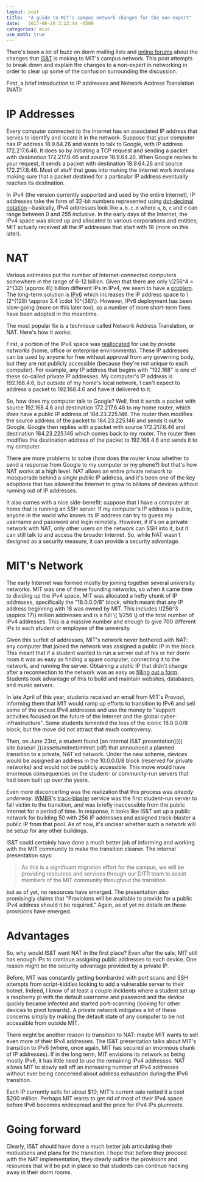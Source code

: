 ```yaml
---
layout: post
title:  "A guide to MIT's campus network changes for the non-expert"
date:   2017-06-26 3:12:44 -0500
categories: misc
use_math: true
---
```


There's been a lot of buzz on dorm mailing lists and [online forums](https://news.ycombinator.com/item?id=14637850) about the changes that [IS&T](https://ist.mit.edu/) is making to MIT's campus network. This post attempts to break down and explain the changes to a non-expert in networking in order to clear up some of the confusion surrounding the discussion.

First, a brief introduction to IP addresses and Network Address Translation (NAT):

<!--more-->

# IP Addresses
Every computer connected to the Internet has an associated IP address that serves to identify and locate it in the network. Suppose that your computer has IP address 18.9.64.26 and wants to talk to Google, with IP address 172.217.6.46. It does so by initiating a TCP request and sending a packet with *destination* 172.217.6.46 and *source* 18.9.64.26. When Google replies to your request, it sends a packet with destination 18.9.64.26 and source 172.217.6.46. Most of stuff that goes into making the Internet work involves making sure that a packet destined for a particular IP address eventually reaches its destination.

In IPv4 (the version currently supported and used by the entire Internet), IP addresses take the form of 32-bit numbers represented using [dot-decimal notation](https://en.wikipedia.org/wiki/Dot-decimal_notation)—basically, IPv4 addresses look like `a.b.c.d` where `a`, `b`, `c` and `d` can range between 0 and 255 inclusive. In the early days of the Internet, the IPv4 space was sliced up and allocated to various corporations and entities; MIT actually received all the IP addresses that start with 18 (more on this later).

# NAT
Various estimates put the number of Internet-connected computers somewhere in the range of 6-12 billion. Given that there are only \\(256^4 = 2^{32} \approx 4\\) billion different IPs in IPv4, we seem to have a [problem](https://en.wikipedia.org/wiki/IPv4_address_exhaustion). The long-term solution is [IPv6](https://en.wikipedia.org/wiki/IPv6) which increases the IP address space to \\(2^{128} \approx 3.4 \cdot 10^{38}\\). However, IPv6 deployment has been slow-going (more on this later too), so a number of more short-term fixes have been adopted in the meantime.

The most popular fix is a technique called Network Address Translation, or NAT. Here's how it works:

First, a portion of the IPv4 space was [reallocated](https://tools.ietf.org/html/rfc1918) for use by *private networks* (home, office or enterprise environments). These IP addresses can be used by anyone for free without approval from any governing body, but they are not publicly accessible (because they're not unique to each computer). For example, any IP address that begins with "192.168" is one of these so-called private IP addresses. My computer's IP address is 192.168.4.6, but outside of my home's local network, I can't expect to address a packet to 192.168.4.6 and have it delivered to it.

So, how does my computer talk to Google? Well, first it sends a packet with source 192.168.4.6 and destination 172.217.6.46 to my home router, which *does* have a public IP address of 184.23.225.146. The router then modifies the source address of the packet to 184.23.225.146 and sends it out to Google. Google then replies with a packet with source 172.217.6.46 and destination 184.23.225.146 which comes back to my router. The router then modifies the destination address of the packet to 192.168.4.6 and sends it to my computer.

There are more problems to solve (how does the router know whether to send a response from Google to my computer or my phone?) but that's how NAT works at a high level. NAT allows an entire private network to masquerade behind a single public IP address, and it's been one of the key adoptions that has allowed the Internet to grow to billions of devices without running out of IP addresses.

It also comes with a nice side-benefit: suppose that I have a computer at home that is running an SSH server. If my computer's IP address is public, anyone in the world who knows its IP address can try to guess my username and password and login remotely. However, if it's on a private network with NAT, only other users on the network can SSH into it, but it can still talk to and access the broader Internet. So, while NAT wasn't designed as a security measure, it can provide a security advantage.

# MIT's Network
The early Internet was formed mostly by joining together several university networks. MIT was one of these founding networks, so when it came time to dividing up the IPv4 space, MIT was allocated a hefty chunk of IP addresses, specifically the "18.0.0.0/8" block, which meant that any IP address beginning with 18 was owned by MIT. This includes \\(256^3 \approx 17\\) million addresses and is a full \\( 1/256 \\) of the total number of IPv4 addresses. This is a massive number and enough to give 700 different IPs to each student or employee of the university.

Given this surfeit of addresses, MIT's network never bothered with NAT: any computer that joined the network was assigned a public IP in the block. This meant that if a student wanted to run a server out of his or her dorm room it was as easy as finding a spare computer, connecting it to the network, and running the server. Obtaining a *static* IP that didn't change after a reconnection to the network was as easy as [filling out a form](http://rcc.mit.edu/ip-request). Students took advantage of this to build and maintain websites, databases, and music servers.

In late April of this year, students received an email from MIT's Provost, informing them that MIT would ramp up efforts to transition to IPv6 and sell some of the excess IPv4 addresses and use the money to "support activities focused on the future of the Internet and the global cyber-infrastructure". Some students lamented the loss of the iconic 18.0.0.0/8 block, but the move did not attract that much controversy.

Then, on June 23rd, a student found [an internal IS&T presentation]({{ site.baseurl }}/assets/mitnet/mitnet.pdf) that announced a planned transition to a private, NAT'ed network. Under the new scheme, devices would be assigned an address in the 10.0.0.0/8 block (reserved for private networks) and would not be publicly accessible. This move would have enormous consequences on the student- or community-run servers that had been built up over the years.

Even more disconcerting was the realization that this process was *already underway*. [WMBR](wmbr.mit.edu)'s [track-blaster](http://track-blaster.com/) service was the first student-run server to fall victim to the transition, and was briefly inaccessible from the public Internet for a period of time. In response, it looks like IS&T set up a public network for building 50 with 256 IP addresses and assigned track-blaster a public IP from that pool. As of now, it's unclear whether such a network will be setup for any other buildings.

IS&T could certainly have done a much better job of informing and working with the MIT community to make the transition cleaner. The internal presentation says:

> As this is a significant migration effort for the campus, we will be providing
resources and services through our DITR team to assist members of the MIT
community throughout the transition

but as of yet, no resources have emerged. The presentation also promisingly claims that "Provisions will be available to provide for a public IPv4 address should it be required." Again, as of yet no details on these provisions have emerged.

# Advantages

So, why would IS&T want NAT in the first place? Even after the sale, MIT still has enough IPs to continue assigning public addresses to each device. One reason might be the security advantage provided by a private IP.

Before, MIT was constantly getting bombarded with port scans and SSH attempts from script-kiddies looking to add a vulnerable server to their botnet. Indeed, I know of at least a couple incidents where a student set up a raspberry pi with the default username and password and the device quickly became infected and started port-scanning (looking for other devices to pivot towards). A private network mitigates a lot of these concerns simply by making the default state of any computer to be not accessible from outside MIT.

There might be another reason to transition to NAT: maybe MIT wants to sell even more of their IPv4 addresses. The IS&T presentation talks about MIT's transition to IPv6 (where, once again, MIT has secured an enormous chunk of IP addresses). If in the long term, MIT envisions its network as being mostly IPv6, it has little need to use the remaining IPv4 addresses. NAT allows MIT to slowly sell off an increasing number of IPv4 addresses without ever being concerned about address exhaustion during the IPv6 transition.

Each IP currently sells for about $10; MIT's current sale netted it a cool $200 million. Perhaps MIT wants to get rid of most of their IPv4 space before IPv6 becomes widespread and the price for IPv4 IPs plummets.

# Going forward

Clearly, IS&T should have done a much better job articulating their motivations and plans for the transition. I hope that before they proceed with the NAT implementation, they clearly outline the provisions and resources that will be put in place so that students can continue hacking away in their dorm rooms.
